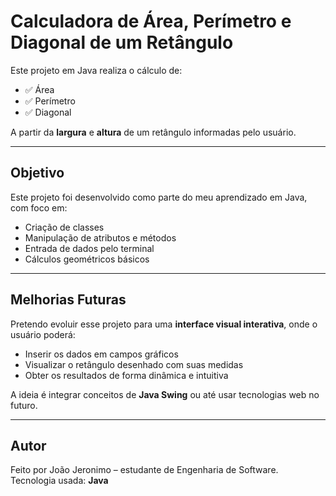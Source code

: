 # Calculadora de Área, Perímetro e Diagonal de um Retângulo

Este projeto em Java realiza o cálculo de:

- ✅ Área
- ✅ Perímetro
- ✅ Diagonal

A partir da **largura** e **altura** de um retângulo informadas pelo usuário.

---

## Objetivo

Este projeto foi desenvolvido como parte do meu aprendizado em Java, com foco em:

- Criação de classes
- Manipulação de atributos e métodos
- Entrada de dados pelo terminal
- Cálculos geométricos básicos

---

## Melhorias Futuras

Pretendo evoluir esse projeto para uma **interface visual interativa**, onde o usuário poderá:

- Inserir os dados em campos gráficos
- Visualizar o retângulo desenhado com suas medidas
- Obter os resultados de forma dinâmica e intuitiva

A ideia é integrar conceitos de **Java Swing** ou até usar tecnologias web no futuro.

---

## Autor

Feito por João Jeronimo – estudante de Engenharia de Software.  
Tecnologia usada: **Java**
